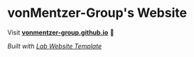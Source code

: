 
# vonMentzer-Group's Website

Visit **[vonmentzer-group.github.io](https://vonmentzer-group.github.io)** 🚀

_Built with [Lab Website Template](https://greene-lab.gitbook.io/lab-website-template-docs)_

